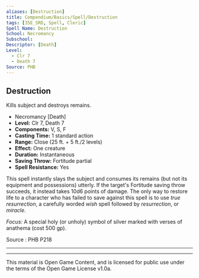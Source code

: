 ```yaml
---
aliases: [Destruction]
title: Compendium/Basics/Spell/Destruction
tags: [35E_SRD, Spell, Cleric]
Spell Name: Destruction
School: Necromancy
Subschool: 
Descriptor: [Death]
Level:
  - Clr 7
  - Death 7
Source: PHB
---
```



## Destruction

Kills subject and destroys remains.

*   Necromancy [Death]
*   **Level:** Clr 7, Death 7
*   **Components:** V, S, F
*   **Casting Time:** 1 standard action
*   **Range:** Close (25 ft. + 5 ft./2 levels)
*   **Effect:** One creature
*   **Duration:** Instantaneous
*   **Saving Throw:** Fortitude partial
*   **Spell Resistance:** Yes

<p>This spell instantly slays the subject and consumes its remains (but not its equipment and possessions) utterly. If the target's Fortitude saving throw succeeds, it instead takes 10d6 points of damage. The only way to restore life to a character who has failed to save against this spell is to use <i>true resurrection</i>, a carefully worded <i>wish</i> spell followed by <i>resurrection</i>, or <i>miracle</i>.</p><p><i>Focus:</i> A special holy (or unholy) symbol of silver marked with verses of anathema (cost 500 gp).</p>

Source : PHB P218

---

---

This material is Open Game Content, and is licensed for public use under
the terms of the Open Game License v1.0a.
